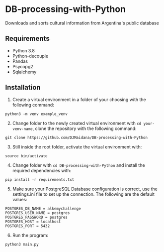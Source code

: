 # DB-processing-with-Python
Downloads and sorts cultural information from Argentina's public database
## Requirements

- Python 3.8
- Python-decouple
- Pandas
- Psycopg2
- Sqlalchemy

## Installation

1. Create a virtual environment in a folder of your choosing with the following command: 

`python3 -m venv example_venv`

2. Change folder to the newly created virtual environment with `cd your-venv-name`, clone the repository with the following command:

`git clone https://github.com/DJMaidana/DB-processing-with-Python`

3. Still inside the root folder, activate the virtual environment with:

`source bin/activate`

4. Change folder with `cd DB-processing-with-Python` and install the required dependencies with:

`pip install -r requirements.txt`
 
5. Make sure your PostgreSQL Database configuration is correct, use the settings.ini file to set up the connection. The following are the default values:

```
POSTGRES_DB_NAME = alkemychallenge
POSTGRES_USER_NAME = postgres
POSTGRES_PASSWORD = postgres
POSTGRES_HOST = localhost
POSTGRES_PORT = 5432
```

6. Run the program:

`python3 main.py`

